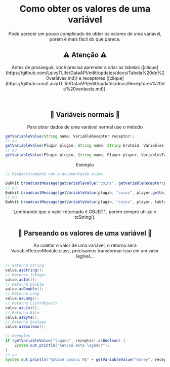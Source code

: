 <h1 align="center">
    Como obter os valores de uma variável
</h1>

<p align="center">Pode parecer um pouco complicado de obter os valores de uma variável, porém é mais fácil do que parece.</p>

<h2 align="center">
    ⚠ Atenção ⚠
</h2>

<p align="center">
 Antes de prosseguir, você precisa aprender a criar as tabelas ([clique](https://github.com/LaivyTLife/DataAPI/edit/updates/docs/Tabela%20de%20variáves.md)) e receptores ([clique](https://github.com/LaivyTLife/DataAPI/edit/updates/docs/Receptores%20de%20variáveis.md)).
</p><br>

<h2 align="center">
    🔆 Variáveis normais 🔆
</h3>
<p align="center">Para obter dados de uma variável normal use o método</p>

```java
getVariableValue(String name, VariableReceptor receptor);
// ou
getVariableValue(Plugin plugin, String name, String bruteid, VariablesTable table);
// ou
getVariableValue(Plugin plugin, String name, Player player, VariablesTable table);
```

<p align="center">Exemplo</p>

```java
// Respectivamente com a documentação acima

Bukkit.broadcastMessage(getVariableValue("coins", getVariableReceptor(plugin, player.getUniqueId().toString(), tablePlayers)).toString());
// ou
Bukkit.broadcastMessage(getVariableValue(plugin, "coins", player.getUniqueId().toString(), tablePlayers).toString());
// ou
Bukkit.broadcastMessage(getVariableValue(plugin, "coins", player, tablePlayers).toString());
```
<p align="center">Lembrando que o valor retornado é OBJECT, porém sempre utilize o toString().</p>

<h2 align="center">
    🔆 Parseando os valores de uma variável 🔆
</h3>

<p align="center">Ao coletar o valor de uma variável, o retorno será VariableReturnModule.class, precisamos transformar isso em um valor legível...</p>


```java
// Retorna String
value.asString();
// Retorna Integer
value.asInt();
// Retorna Double
value.asDouble();
// Retorna Long
value.asLong();
// Retorna List<Object>
value.asList();
// Retorna Byte
value.asByte();
// Retorna Boolean
value.asBoolean();

// Exemplos
if (getVariableValue("logado", receptor).asBoolean) {
    System.out.println("§aVocê está logado!");
}
// ou
System.out.println("§aVocê possui R$" + getVariableValue("money", receptor).asDouble);
```
